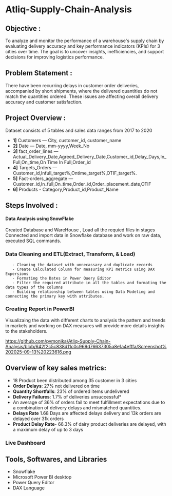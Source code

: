# Atliq-Supply-Chain-Analysis
## Objective : 
To analyze and monitor the performance of a warehouse's supply chain by evaluating delivery accuracy and key performance indicators (KPIs) for 3 cities over time.
The goal is to uncover insights, inefficiencies, and support decisions for improving logistics performance.
## Problem Statement :
There have been recurring delays in customer order deliveries, accompanied by short shipments, where the delivered quantities do not match the quantities ordered.
These issues are affecting overall delivery accuracy and customer satisfaction.
## Project Overview : 
Dataset consists of 5 tables and sales data ranges from 2017 to 2020
- **1]** Customers             — City, customer_id, customer_name
- **2]** Date                  — Date, mm-yyyy,Week_No
- **3]** fact_order_lines      — Actual_Delivery_Date,Agreed_Delivery_Date,Customer_id,Delay_Days,In_Full,On_time,On Time In Full,Order_id
- **4]** Targets_Orders        — Customer_id,Infull_target%,Ontime_target%,OTIF_target%.
- **5]** Fact-orders_aggregate — Customer_id,In_full,On_time,Order_id,Order_placement_date,OTIF
- **6]** Products              - Category,Product_id,Product_Name
## Steps Involved : 
#### Data Analysis using SnowFlake
Created Database and WareHouse , Load all the requied files in stages
Connected and import data in Snowflake database and work on raw data, executed SQL commands.
### Data Cleaning and ETL(Extract, Transform, & Load)
       - Cleaning the dataset with unnecassary and duplicate records
       - Create Calculated Column for measuring KPI metrics using DAX Expersions
       - Formating the Dates in Power Query Editor 
       - Filter the required attribute in all the tables and formating the data types of the columns
       - Building relationship between tables using Data Modeling and connecting the primary key with attributes.

### Creating Report in PowerBI
   Visualizaing the data with different charts to analysis the pattern and trends in markets and working on DAX measures will provide more details insights to the stakeholders.

https://github.com/pvmonika/Atliq-Supply-Chain-Analysis/blob/642f2c5c838d11c0c969d76637305a8e1a4efffa/Screenshot%202025-09-13%20223616.png



## Overview of key sales metrics:
- 18 Product been distributed among 35 customer in 3 cities
- **Order Delays**: 27% not delivered on time
- **Quantity Shortfalls**: 23% of ordered items undelivered
- **Delivery Failures**: 1.7% of deliveries unsuccessful*
- An average of 36% of orders fail to meet fulfillment expectations due to a combination of delivery delays and mismatched quantities.
- **Delays Rate** 1.68 Days are affected delays delivery and 13k orders are delayed over 31k orders
- **Product Delay Rate**- 66.3% of dairy product deliveries are delayed, with a maximum delay of up to 3 days

### Live Dashboard

## Tools, Softwares, and Libraries
- Snowflake
- Microsoft Power BI desktop
- Power Query Editor
- DAX Language
  
       
